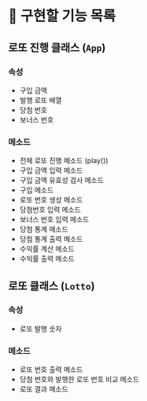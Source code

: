 # 🚀 구현할 기능 목록

## 로또 진행 클래스 (`App`)

### 속성

- 구입 금액
- 발행 로또 배열
- 당첨 번호
- 보너스 번호

### 메소드

- 전체 로또 진행 메소드 (play())
- 구입 금액 입력 메소드
- 구입 금액 유효성 검사 메소드
- 구입 메소드
- 로또 번호 생성 메소드
- 당첨번호 입력 메소드
- 보너스 번호 입력 메소드
- 당첨 통계 메소드
- 당첨 통계 출력 메소드
- 수익률 계산 메소드
- 수익률 출력 메소드

## 로또 클래스 (`Lotto`)

### 속성

- 로또 발행 숫자

### 메소드

- 로또 번호 출력 메소드
- 당첨 번호와 발행한 로또 번호 비교 메소드
- 로또 결과 메소드
